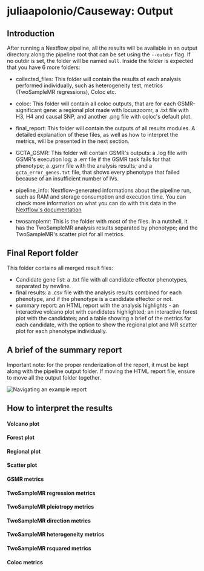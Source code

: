 # juliaapolonio/Causeway: Output

## Introduction

After running a Nextflow pipeline, all the results will be available in an output directory along the pipeline root that can be set using the `--outdir` flag. If no outdir is set, the folder will be named `null`. Inside the folder is expected that you have 6 more folders:

- collected_files: This folder will contain the results of each analysis performed individually, such as heterogeneity test, metrics (TwoSampleMR regressions), Coloc etc.

- coloc: This folder will contain all coloc outputs, that are for each GSMR-significant gene: a regional plot made with locuszoomr, a .txt file with H3, H4 and causal SNP, and another .png file with coloc's default plot.

- final_report: This folder will contain the outputs of all results modules. A detailed explanation of these files, as well as how to interpret the metrics, will be presented in the next section.

- GCTA_GSMR: This folder will contain GSMR's outputs: a .log file with GSMR's execution log; a .err file if the GSMR task fails for that phenotype; a .gsmr file with the analysis results; and a `gcta_error_genes.txt` file, that shows every phenotype that failed because of an insufficient number of IVs. 

- pipeline_info: Nextflow-generated informations about the pipeline run, such as RAM and storage consumption and execution time. You can check more information on what you can do with this data in the [Nextflow's documentation](https://www.nextflow.io/docs/latest/reports.html)

- twosamplemr: This is the folder with most of the files. In a nutshell, it has the TwoSampleMR analysis results separated by phenotype; and the TwoSampleMR's scatter plot for all metrics.

## Final Report folder

This folder contains all merged result files:
- Candidate gene list: a .txt file with all candidate effector phenotypes, separated by newline.
- final results: a .csv file with the analysis results combined for each phenotype, and if the phenotype is a candidate effector or not.
- summary report: an HTML report with the analysis highlights - an interactive volcano plot with candidates highlighted; an interactive forest plot with the candidates; and a table showing a brief of the metrics for each candidate, with the option to show the regional plot and MR scatter plot for each phenotype individually.

## A brief of the summary report

Important note: for the proper renderization of the report, it must be kept along with the pipeline output folder. If moving the HTML report file, ensure to move all the output folder together.

![Navigating an example report](https://i.giphy.com/media/v1.Y2lkPTc5MGI3NjExNzFxdjhpOWVtM2ZweW9wNmVnNDlsYWxmeHF2MmdhczgzYjA5cDZyOCZlcD12MV9pbnRlcm5hbF9naWZfYnlfaWQmY3Q9Zw/VG0lzESd2o6CxwU7y4/giphy.gif)

## How to interpret the results

#### Volcano plot

#### Forest plot

#### Regional plot

#### Scatter plot

#### GSMR metrics

#### TwoSampleMR regression metrics

#### TwoSampleMR pleiotropy metrics

#### TwoSampleMR direction metrics

#### TwoSampleMR heterogeneity metrics

#### TwoSampleMR rsquared metrics

#### Coloc metrics
